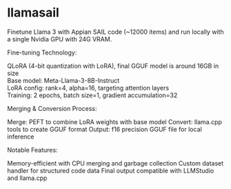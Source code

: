 # llamasail
Finetune Llama 3 with Appian SAIL code (~12000 items) and run locally with a single Nvidia GPU with 24G VRAM.

Fine-tuning Technology:

QLoRA (4-bit quantization with LoRA), final GGUF model is around 16GB in size<br>
Base model: Meta-Llama-3-8B-Instruct<br>
LoRA config: rank=4, alpha=16, targeting attention layers<br>
Training: 2 epochs, batch size=1, gradient accumulation=32<br>

Merging & Conversion Process:

Merge: PEFT to combine LoRA weights with base model
Convert: llama.cpp tools to create GGUF format
Output: f16 precision GGUF file for local inference

Notable Features:

Memory-efficient with CPU merging and garbage collection
Custom dataset handler for structured code data
Final output compatible with LLMStudio and llama.cpp
